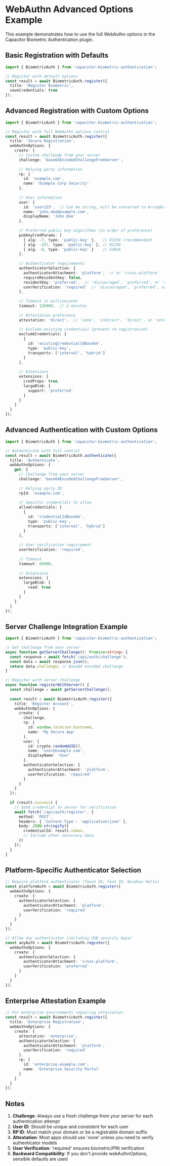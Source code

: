 # WebAuthn Advanced Options Example

This example demonstrates how to use the full WebAuthn options in the Capacitor Biometric Authentication plugin.

## Basic Registration with Defaults

```typescript
import { BiometricAuth } from 'capacitor-biometric-authentication';

// Register with default options
const result = await BiometricAuth.register({
  title: 'Register Biometric',
  saveCredentials: true
});
```

## Advanced Registration with Custom Options

```typescript
import { BiometricAuth } from 'capacitor-biometric-authentication';

// Register with full WebAuthn options control
const result = await BiometricAuth.register({
  title: 'Secure Registration',
  webAuthnOptions: {
    create: {
      // Custom challenge from your server
      challenge: 'base64EncodedChallengeFromServer',
      
      // Relying party information
      rp: {
        id: 'example.com',
        name: 'Example Corp Security'
      },
      
      // User information
      user: {
        id: 'user123',  // Can be string, will be converted to ArrayBuffer
        name: 'john.doe@example.com',
        displayName: 'John Doe'
      },
      
      // Preferred public key algorithms (in order of preference)
      pubKeyCredParams: [
        { alg: -7, type: 'public-key' },   // ES256 (recommended)
        { alg: -257, type: 'public-key' }, // RS256
        { alg: -8, type: 'public-key' }    // EdDSA
      ],
      
      // Authenticator requirements
      authenticatorSelection: {
        authenticatorAttachment: 'platform',  // or 'cross-platform'
        requireResidentKey: false,
        residentKey: 'preferred',  // 'discouraged', 'preferred', or 'required'
        userVerification: 'required'  // 'discouraged', 'preferred', or 'required'
      },
      
      // Timeout in milliseconds
      timeout: 120000,  // 2 minutes
      
      // Attestation preference
      attestation: 'direct',  // 'none', 'indirect', 'direct', or 'enterprise'
      
      // Exclude existing credentials (prevent re-registration)
      excludeCredentials: [
        {
          id: 'existingCredentialIdBase64',
          type: 'public-key',
          transports: ['internal', 'hybrid']
        }
      ],
      
      // Extensions
      extensions: {
        credProps: true,
        largeBlob: {
          support: 'preferred'
        }
      }
    }
  }
});
```

## Advanced Authentication with Custom Options

```typescript
import { BiometricAuth } from 'capacitor-biometric-authentication';

// Authenticate with full control
const result = await BiometricAuth.authenticate({
  title: 'Authenticate',
  webAuthnOptions: {
    get: {
      // Challenge from your server
      challenge: 'base64EncodedChallengeFromServer',
      
      // Relying party ID
      rpId: 'example.com',
      
      // Specific credentials to allow
      allowCredentials: [
        {
          id: 'credentialIdBase64',
          type: 'public-key',
          transports: ['internal', 'hybrid']
        }
      ],
      
      // User verification requirement
      userVerification: 'required',
      
      // Timeout
      timeout: 60000,
      
      // Extensions
      extensions: {
        largeBlob: {
          read: true
        }
      }
    }
  }
});
```

## Server Challenge Integration Example

```typescript
import { BiometricAuth } from 'capacitor-biometric-authentication';

// Get challenge from your server
async function getServerChallenge(): Promise<string> {
  const response = await fetch('/api/auth/challenge');
  const data = await response.json();
  return data.challenge; // Base64 encoded challenge
}

// Register with server challenge
async function registerWithServer() {
  const challenge = await getServerChallenge();
  
  const result = await BiometricAuth.register({
    title: 'Register Account',
    webAuthnOptions: {
      create: {
        challenge,
        rp: {
          id: window.location.hostname,
          name: 'My Secure App'
        },
        user: {
          id: crypto.randomUUID(),
          name: 'user@example.com',
          displayName: 'User'
        },
        authenticatorSelection: {
          authenticatorAttachment: 'platform',
          userVerification: 'required'
        }
      }
    }
  });
  
  if (result.success) {
    // Send credential to server for verification
    await fetch('/api/auth/register', {
      method: 'POST',
      headers: { 'Content-Type': 'application/json' },
      body: JSON.stringify({
        credentialId: result.token,
        // Include other necessary data
      })
    });
  }
}
```

## Platform-Specific Authenticator Selection

```typescript
// Require platform authenticator (Touch ID, Face ID, Windows Hello)
const platformAuth = await BiometricAuth.register({
  webAuthnOptions: {
    create: {
      authenticatorSelection: {
        authenticatorAttachment: 'platform',
        userVerification: 'required'
      }
    }
  }
});

// Allow any authenticator (including USB security keys)
const anyAuth = await BiometricAuth.register({
  webAuthnOptions: {
    create: {
      authenticatorSelection: {
        authenticatorAttachment: 'cross-platform',
        userVerification: 'preferred'
      }
    }
  }
});
```

## Enterprise Attestation Example

```typescript
// For enterprise environments requiring attestation
const result = await BiometricAuth.register({
  title: 'Enterprise Registration',
  webAuthnOptions: {
    create: {
      attestation: 'enterprise',
      authenticatorSelection: {
        authenticatorAttachment: 'platform',
        userVerification: 'required'
      },
      rp: {
        id: 'enterprise.example.com',
        name: 'Enterprise Security Portal'
      }
    }
  }
});
```

## Notes

1. **Challenge**: Always use a fresh challenge from your server for each authentication attempt
2. **User ID**: Should be unique and consistent for each user
3. **RP ID**: Must match your domain or be a registrable domain suffix
4. **Attestation**: Most apps should use 'none' unless you need to verify authenticator models
5. **User Verification**: 'required' ensures biometric/PIN verification
6. **Backward Compatibility**: If you don't provide webAuthnOptions, sensible defaults are used